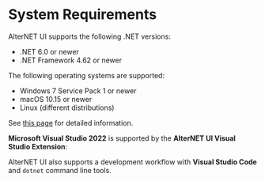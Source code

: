 # System Requirements

AlterNET UI supports the following .NET versions:
- .NET 6.0 or newer
- .NET Framework 4.62 or newer

The following operating systems are supported:
- Windows 7 Service Pack 1 or newer
- macOS 10.15 or newer
- Linux (different distributions)

See [this page](https://github.com/dotnet/core/blob/main/release-notes/6.0/supported-os.md) for detailed information.

**Microsoft Visual Studio 2022** is supported by the **AlterNET UI Visual Studio Extension**:

AlterNET UI also supports a development workflow with **Visual Studio Code** and `dotnet` command line tools.
